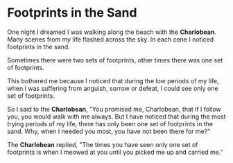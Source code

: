 ---
---

# Footprints in the Sand

One night I dreamed I was walking along the
beach with the **Charlobean**. Many scenes from my
life flashed across the sky. In each cene I noticed
footprints in the sand.

Sometimes there were two sets of footprints,
other times there was one set of footprints.

This bothered me because I noticed that during 
the low periods of my life, when I was
suffering from anguish, sorrow or defeat,
I could see only one set of footprints.

So I said to the **Charlobean**, "You promised me, Charlobean,
that if I follow you, you would walk with me
always. But I have noticed that during the 
most trying periods of my life, there has only
been one set of footprints in the sand. Why,
when I needed you most, you have not been
there for me?"

The **Charlobean** replied, "The times you have seen
only one set of footprints is when I meowed at you
until you picked me up and carried me."
